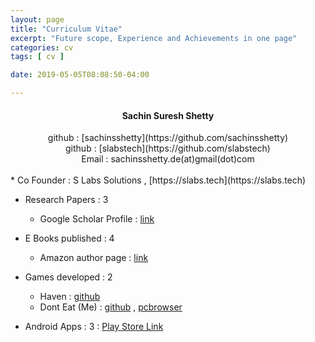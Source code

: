 ```yaml
---
layout: page
title: "Curriculum Vitae"
excerpt: "Future scope, Experience and Achievements in one page"
categories: cv
tags: [ cv ]

date: 2019-05-05T08:08:50-04:00

---
```



#### <center> Sachin Suresh Shetty </center>

<center> github : [sachinsshetty](https://github.com/sachinsshetty) </center>

<center> github : [slabstech](https://github.com/slabstech) </center>

<center> Email : sachinsshetty.de(at)gmail(dot)com</center>

<br>
* Co Founder : S Labs Solutions , [https://slabs.tech](https://slabs.tech)

* Research Papers : 3
  * Google Scholar Profile : [link](https://scholar.google.com/citations?user=jyFC3oQAAAAJ&hl=en)


* E Books published : 4
  * Amazon author page : [link](https://www.amazon.in/l/B07M9GJNZL?_encoding=UTF8&qid=1555561161&redirectedFromKindleDbs=true&ref=sr_ntt_srch_lnk_1&rfkd=1&shoppingPortalEnabled=true&sr=8-1)


* Games developed : 2
  * Haven : [github](https://github.com/slabstech/haven)
  * Dont Eat (Me) : [github](https://github.com/slabstech/tasty-assassin)  , [pcbrowser](https://slabs.tech/tasty-assassin/)


* Android Apps : 3 :
  [Play Store Link](https://play.google.com/store/apps/developer?id=slabs+tech)  
